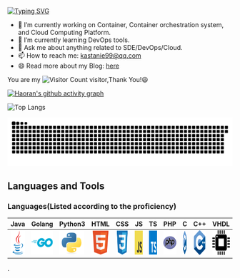 [![Typing SVG](https://readme-typing-svg.herokuapp.com?font=Fira+Code&size=25&duration=4000&pause=2000&random=false&width=435&lines=Hi+there+%F0%9F%91%8B%2C+I'm+Haoran)](https://git.io/typing-svg)
<!-- [![Yang Haoran's GitHub stats](https://github-readme-stats.vercel.app/api?username=0YHR0)](https://github.com/anuraghazra/github-readme-stats)
-->




- 🔭 I’m currently working on Container, Container orchestration system, and Cloud Computing Platform.
- 🌱 I’m currently learning DevOps tools.
- 💬 Ask me about anything related to SDE/DevOps/Cloud.
- 📫 How to reach me: kastanie99@qq.com
- 😄 Read more about my Blog: [here](http://www.kastanie.top/)


You are my ![Visitor Count](https://profile-counter.glitch.me/0YHR0/count.svg) visitor,Thank You!😆

[![Haoran's github activity graph](https://github-readme-activity-graph.vercel.app/graph?username=0YHR0&theme=dracula)](https://github.com/ashutosh00710/github-readme-activity-graph)

![Top Langs](https://github-readme-stats.vercel.app/api/top-langs/?username=0YHR0&layout=compact&theme=tokyonight)

![](https://raw.githubusercontent.com/0YHR0/0YHR0/main/dist/github-contribution-grid-snake.svg)



## Languages and Tools

<div>
  
### Languages(Listed according to the proficiency)


| Java | Golang | Python3 | HTML | CSS | JS | TS | PHP | C | C++ | VHDL |
|----------|----------|----------|-----|-----|-----|-----|-----|-----|-----|-----|
|<img src="https://github.com/devicons/devicon/blob/master/icons/java/java-original.svg" title="Java"  alt="Java" width="55" height="55"/>|<img src="https://github.com/devicons/devicon/blob/master/icons/go/go-original-wordmark.svg" title="Go"  alt="Go" width="55" height="55"/>|<img src="https://github.com/devicons/devicon/blob/master/icons/python/python-original.svg" title="Python"  alt="Python" width="55" height="55"/>|<img src="https://github.com/devicons/devicon/blob/master/icons/html5/html5-original.svg" title="Html"  alt="Html" width="55" height="55"/>|<img src="https://github.com/devicons/devicon/blob/master/icons/css3/css3-original.svg" title="Css"  alt="Css" width="55" height="55"/>|<img src="https://github.com/devicons/devicon/blob/master/icons/javascript/javascript-original.svg" title="JS"  alt="JS" width="55" height="55"/>|<img src="https://github.com/devicons/devicon/blob/master/icons/typescript/typescript-original.svg" title="TS"  alt="TS" width="55" height="55"/>|<img src="https://github.com/devicons/devicon/blob/master/icons/php/php-original.svg" title="PHP"  alt="PHP" width="55" height="55"/>|<img src="https://github.com/devicons/devicon/blob/master/icons/c/c-original.svg" title="C"  alt="C" width="55" height="55"/>|<img src="https://github.com/devicons/devicon/blob/master/icons/cplusplus/cplusplus-original.svg" title="Cpp"  alt="Cpp" width="55" height="55"/>|<img src="https://raw.githubusercontent.com/0YHR0/0YHR0/main/img/vhdl.svg" title="VHDL"  alt="VHDL" width="55" height="55"/>|











          
.
<!--[![trophy](https://github-profile-trophy.vercel.app/?username=0YHR0&title=Stars,Followers,Commits,Repositories,MultipleLang,PullRequest&theme=onedark)](https://github.com/ryo-ma/github-profile-trophy) -->
  
